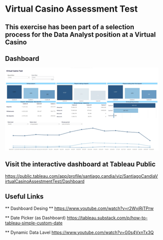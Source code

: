 # Virtual Casino Assessment Test

## This exercise has been part of a selection process for the Data Analyst position at a Virtual Casino

## Dashboard
![image](https://github.com/santiagocandia/data-viz/blob/main/virtual-casino-test/Virtual%20Casino%20Assestment%20Test.jpg)

## Visit the interactive dashboard at Tableau Public 
https://public.tableau.com/app/profile/santiago.candia/viz/SantiagoCandiaVirtualCasinoAssestmentTest/Dashboard

## Useful Links
** Dashboard Desing **
https://www.youtube.com/watch?v=r2WvjRjTPrw

** Date Picker (as Dashboard)
https://tableau.substack.com/p/how-to-tableau-simple-custom-date

** Dynamic Data Lavel
https://www.youtube.com/watch?v=G0s4VxnTx3Q
